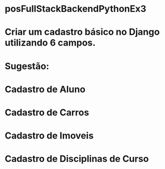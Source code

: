 # posFullStackBackendPythonEx3
# Criar um cadastro básico no Django utilizando 6 campos.

# Sugestão:
# Cadastro de Aluno
# Cadastro de Carros
# Cadastro de Imoveis
# Cadastro de Disciplinas de Curso